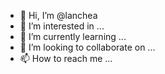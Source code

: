 - 👋 Hi, I’m @lanchea
- 👀 I’m interested in ...
- 🌱 I’m currently learning ...
- 💞️ I’m looking to collaborate on ...
- 📫 How to reach me ...

<!---
lanchea/lanchea is a ✨ special ✨ repository because its `README.md` (this file) appears on your GitHub profile.
You can click the Preview link to take a look at your changes.
--->
